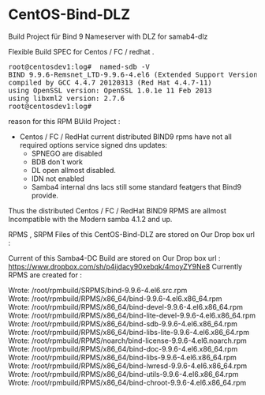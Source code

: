 CentOS-Bind-DLZ
===============

Build Project für Bind 9 Nameserver with DLZ for samab4-dlz 

Flexible Build SPEC for Centos / FC / redhat .
<pre>
root@centosdev1:log#  named-sdb -V
BIND 9.9.6-Remsnet_LTD-9.9.6-4.el6 (Extended Support Version) <id:ea4e9ef8> built by make with '--build=x86_64-redhat-linux-gnu' '--program-prefix=' '--exec-prefix=/usr' '--includedir=/usr/include' '--prefix=/usr' '--bindir=/usr/bin' '--sbindir=/usr/sbin' '--sharedstatedir=/var/lib' '--libexecdir=/usr/libexec' '--localstatedir=/var' '--includedir=/usr/include/bind9' '--libdir=/usr/lib64' '--datadir=/usr/share' '--mandir=/usr/share/man' '--infodir=/usr/share/info' '--docdir=/usr/share/doc' '--sysconfdir=/etc' '--host=x86_64-redhat-linux-gnu' '--target=x86_64-redhat-linux-gnu' '--with-docbook-xsl=/usr/share/sgml/docbook/xsl-stylesheets' '--enable-newstats' '--disable-static' '--enable-exportlib' '--with-export-libdir=/usr/lib64' '--with-export-includedir=/usr/include' '--with-openssl' '--enable-threads' '--disable-openssl-version-check' '--with-libtool' '--with-pic' '--with-python' '--with-dlopen=yes' '--with-dlz-ldap=yes' '--with-dlz-filesystem=yes' '--with-dlz-bdb=yes' '--with-gssapi=yes' '--with-idnlib=-L/usr/lib -R/usr/lib -lidn -lidn2' '--with-libxml2' '--enable-filter-aaaa' '--enable-rrl' '--with-ecdsa' '--enable-fixed-rrset' 'build_alias=x86_64-redhat-linux-gnu' 'host_alias=x86_64-redhat-linux-gnu' 'target_alias=x86_64-redhat-linux-gnu' 'CC=gcc' 'CFLAGS=-O2 -g -DNO_VERSION_DATE -fno-strict-aliasing -fpie ' 'LDFLAGS=-L/usr/lib64 -L/usr/lib64/mysql -pie' 'CPPFLAGS= -DDIG_SIGCHASE'
compiled by GCC 4.4.7 20120313 (Red Hat 4.4.7-11)
using OpenSSL version: OpenSSL 1.0.1e 11 Feb 2013
using libxml2 version: 2.7.6
root@centosdev1:log#
</pre>




reason for this RPM BUild Project :
 - Centos / FC / RedHat  current distributed BIND9 rpms have not all required options service signed dns updates:
    *   SPNEGO are disabled
    *   BDB don´t work
    *   DL open allmost disabled.
    *   IDN not enabled
    *   Samba4 internal dns lacs still some standard featgers that Bind9 provide.

Thus the distributed Centos / FC / RedHat BIND9 RPMS are allmost Incompatible with the Modern samba 4.1.2 and up.



RPMS , SRPM Files of this CentOS-Bind-DLZ
 are stored on Our Drop box url :

Current of this Samba4-DC Build are stored on Our Drop box url : https://www.dropbox.com/sh/p4ijdacy90xebqk/4moyZY9Ne8 Currently 
RPMS are created for : 


 Wrote: /root/rpmbuild/SRPMS/bind-9.9.6-4.el6.src.rpm <br>
 Wrote: /root/rpmbuild/RPMS/x86_64/bind-9.9.6-4.el6.x86_64.rpm <br>
 Wrote: /root/rpmbuild/RPMS/x86_64/bind-devel-9.9.6-4.el6.x86_64.rpm <br>
 Wrote: /root/rpmbuild/RPMS/x86_64/bind-lite-devel-9.9.6-4.el6.x86_64.rpm <br>
 Wrote: /root/rpmbuild/RPMS/x86_64/bind-sdb-9.9.6-4.el6.x86_64.rpm <br>
 Wrote: /root/rpmbuild/RPMS/x86_64/bind-libs-lite-9.9.6-4.el6.x86_64.rpm <br>
 Wrote: /root/rpmbuild/RPMS/noarch/bind-license-9.9.6-4.el6.noarch.rpm <br>
 Wrote: /root/rpmbuild/RPMS/x86_64/bind-doc-9.9.6-4.el6.x86_64.rpm <br>
 Wrote: /root/rpmbuild/RPMS/x86_64/bind-libs-9.9.6-4.el6.x86_64.rpm <br>
 Wrote: /root/rpmbuild/RPMS/x86_64/bind-lwresd-9.9.6-4.el6.x86_64.rpm <br>
 Wrote: /root/rpmbuild/RPMS/x86_64/bind-utils-9.9.6-4.el6.x86_64.rpm <br>
 Wrote: /root/rpmbuild/RPMS/x86_64/bind-chroot-9.9.6-4.el6.x86_64.rpm <br>


